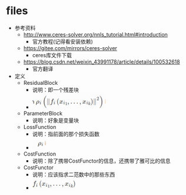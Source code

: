 # files
- 参考资料
  - http://www.ceres-solver.org/nnls_tutorial.html#introduction
    - 官方教程(记得看安装依赖)
  - https://gitee.com/mirrors/ceres-solver
    - ceres库文件下载
  - https://blog.csdn.net/weixin_43991178/article/details/100532618
    - 官方翻译
- 定义
  - ResidualBlock
    - 说明：即一个残差块
    - ![](./../picture/ResidualBlock.png)
  - ParameterBlock
    - 说明：好象是变量块
  - LossFunction
    - 说明：指前面的那个损失函数
    - ![](./../picture/LossFunction.png)
  - CostFunction
    - 说明：除了携带CostFunctor的信息，还携带了雅可比的信息
  - CostFunctor
    - 说明：应该指求二范数中的那些东西
    - ![](.//../picture/CostFunctor.png)
